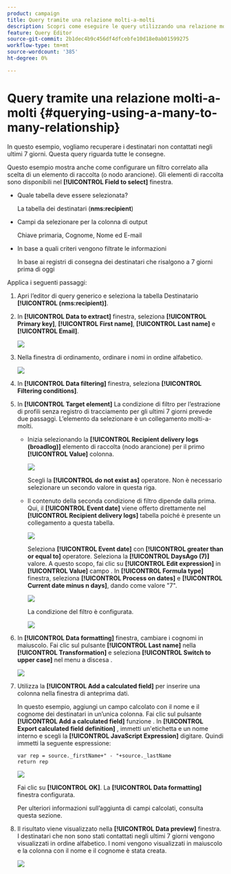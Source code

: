 ```yaml
---
product: campaign
title: Query tramite una relazione molti-a-molti
description: Scopri come eseguire le query utilizzando una relazione molti-a-molti
feature: Query Editor
source-git-commit: 2b1dec4b9c456df4dfcebfe10d18e0ab01599275
workflow-type: tm+mt
source-wordcount: '385'
ht-degree: 0%

---
```


# Query tramite una relazione molti-a-molti {#querying-using-a-many-to-many-relationship}



In questo esempio, vogliamo recuperare i destinatari non contattati negli ultimi 7 giorni. Questa query riguarda tutte le consegne.

Questo esempio mostra anche come configurare un filtro correlato alla scelta di un elemento di raccolta (o nodo arancione). Gli elementi di raccolta sono disponibili nel **[!UICONTROL Field to select]** finestra.

* Quale tabella deve essere selezionata?

   La tabella dei destinatari (**nms:recipient**)

* Campi da selezionare per la colonna di output

   Chiave primaria, Cognome, Nome ed E-mail

* In base a quali criteri vengono filtrate le informazioni

   In base ai registri di consegna dei destinatari che risalgono a 7 giorni prima di oggi

Applica i seguenti passaggi:

1. Apri l’editor di query generico e seleziona la tabella Destinatario **[!UICONTROL (nms:recipient)]**.
1. In **[!UICONTROL Data to extract]** finestra, seleziona **[!UICONTROL Primary key]**, **[!UICONTROL First name]**, **[!UICONTROL Last name]** e **[!UICONTROL Email]**.

   ![](assets/query_editor_nveau_33.png)

1. Nella finestra di ordinamento, ordinare i nomi in ordine alfabetico.

   ![](assets/query_editor_nveau_34.png)

1. In **[!UICONTROL Data filtering]** finestra, seleziona **[!UICONTROL Filtering conditions]**.
1. In **[!UICONTROL Target element]** La condizione di filtro per l’estrazione di profili senza registro di tracciamento per gli ultimi 7 giorni prevede due passaggi. L’elemento da selezionare è un collegamento molti-a-molti.

   * Inizia selezionando la **[!UICONTROL Recipient delivery logs (broadlog)]** elemento di raccolta (nodo arancione) per il primo **[!UICONTROL Value]** colonna.

      ![](assets/query_editor_nveau_67.png)

      Scegli la **[!UICONTROL do not exist as]** operatore. Non è necessario selezionare un secondo valore in questa riga.

   * Il contenuto della seconda condizione di filtro dipende dalla prima. Qui, il **[!UICONTROL Event date]** viene offerto direttamente nel **[!UICONTROL Recipient delivery logs]** tabella poiché è presente un collegamento a questa tabella.

      ![](assets/query_editor_nveau_36.png)

      Seleziona **[!UICONTROL Event date]** con **[!UICONTROL greater than or equal to]** operatore. Seleziona la **[!UICONTROL DaysAgo (7)]** valore. A questo scopo, fai clic su **[!UICONTROL Edit expression]** in **[!UICONTROL Value]** campo . In **[!UICONTROL Formula type]** finestra, seleziona **[!UICONTROL Process on dates]** e **[!UICONTROL Current date minus n days]**, dando come valore &quot;7&quot;.

      ![](assets/query_editor_nveau_37.png)

      La condizione del filtro è configurata.

      ![](assets/query_editor_nveau_38.png)

1. In **[!UICONTROL Data formatting]** finestra, cambiare i cognomi in maiuscolo. Fai clic sul pulsante **[!UICONTROL Last name]** nella **[!UICONTROL Transformation]** e seleziona **[!UICONTROL Switch to upper case]** nel menu a discesa .

   ![](assets/query_editor_nveau_39.png)

1. Utilizza la **[!UICONTROL Add a calculated field]** per inserire una colonna nella finestra di anteprima dati.

   In questo esempio, aggiungi un campo calcolato con il nome e il cognome dei destinatari in un’unica colonna. Fai clic sul pulsante **[!UICONTROL Add a calculated field]** funzione . In **[!UICONTROL Export calculated field definition]** , immetti un&#39;etichetta e un nome interno e scegli la **[!UICONTROL JavaScript Expression]** digitare. Quindi immetti la seguente espressione:

   ```
   var rep = source._firstName+" - "+source._lastName
   return rep
   ```

   ![](assets/query_editor_nveau_40.png)

   Fai clic su **[!UICONTROL OK]**. La **[!UICONTROL Data formatting]** finestra configurata.

   Per ulteriori informazioni sull’aggiunta di campi calcolati, consulta questa sezione.

1. Il risultato viene visualizzato nella **[!UICONTROL Data preview]** finestra. I destinatari che non sono stati contattati negli ultimi 7 giorni vengono visualizzati in ordine alfabetico. I nomi vengono visualizzati in maiuscolo e la colonna con il nome e il cognome è stata creata.

   ![](assets/query_editor_nveau_41.png)
